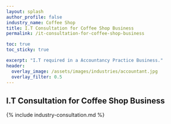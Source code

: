 ```yaml
---
layout: splash 
author_profile: false 
industry_name: Coffee Shop
title: I.T Consultation for Coffee Shop Business
permalink: /it-consultation-for-coffee-shop-business

toc: true
toc_sticky: true

excerpt: "I.T required in a Accountancy Practice Business."
header:
  overlay_image: /assets/images/industries/accountant.jpg
  overlay_filter: 0.5 
---
```


## I.T Consultation for Coffee Shop Business

{% include industry-consultation.md %}
